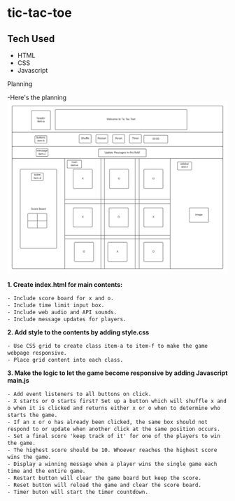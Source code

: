 # tic-tac-toe

## Tech Used

-   HTML
-   CSS
-   Javascript

Planning

-Here's the planning
![Screenshot](tictactoe.png)

**1. Create index.html for main contents:**

    - Include score board for x and o.
    - Include time limit input box.
    - Include web audio and API sounds.
    - Include message updates for players.

**2. Add style to the contents by adding style.css**

    - Use CSS grid to create class item-a to item-f to make the game webpage responsive.
    - Place grid content into each class.

**3. Make the logic to let the game become responsive by adding Javascript main.js**

    - Add event listeners to all buttons on click.
    - X starts or O starts first? Set up a button which will shuffle x and o when it is clicked and returns either x or o when to determine who starts the game.
    - If an x or o has already been clicked, the same box should not respond to or update when another click at the same position occurs.
    - Set a final score 'keep track of it' for one of the players to win the game.
    - The highest score should be 10. Whoever reaches the highest score wins the game.
    - Display a winning message when a player wins the single game each time and the entire game.
    - Restart button will clear the game board but keep the score.
    - Reset button will reload the game and clear the score board.
    - Timer buton will start the timer countdown.
